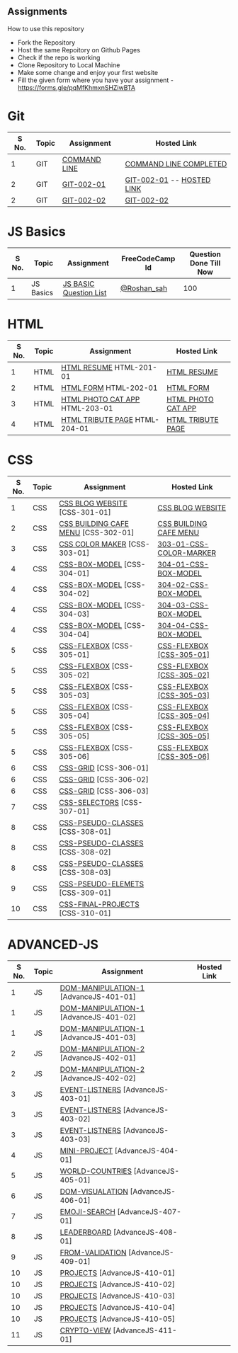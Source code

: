 ## Assignments

How to use this repository

- Fork the Repository
- Host the same Repoitory on Github Pages
- Check if the repo is working
- Clone Repository to Local Machine
- Make some change and enjoy your first website
- Fill the given form where you have your assignment - https://forms.gle/pqMfKhmxnSHZiwBTA

# Git

| S No. | Topic | Assignment                                                | Hosted Link |
| ----- | ----- | --------------------------------------------------------- | ----------- |
| 1     | GIT   | [COMMAND LINE](./0-Git/GIT-001-COMMANDLINE/ )            |    [COMMAND LINE COMPLETED](./0-Git/GIT-001-COMMANDLINE/ )      |
| 2     | GIT   | [GIT-002-01](./0-Git/GIT-002-GIT-PRACTICE/)              |      [GIT-002-01](https://github.com/roshansah1/Geekster-GIT) -- [HOSTED LINK](https://roshansah1.github.io/Geekster-GIT/second.txt)      |
| 2     | GIT   | [GIT-002-02](./0-Git/GIT-002-GIT-PRACTICE/)              |       [GIT-002-02](https://github.com/roshansah1/very-basic-resume)      |

# JS Basics

| S No. | Topic     | Assignment                                | FreeCodeCamp Id | Question Done Till Now |
| ----- | --------- | ----------------------------------------- | --------------- | --------------- |
| 1     | JS Basics | [JS BASIC Question List](./1-JS-BASICS/) |    [@Roshan_sah](https://www.freecodecamp.org/Roshan_sah)    |      100           |

# HTML

| S No. | Topic | Assignment                                              | Hosted Link |
| ----- | ----- | ------------------------------------------------------- | ----------- |
| 1     | HTML  | [HTML RESUME](./2-HTML/201-HTML-RESUME) HTML-201-01              |   [HTML RESUME](https://roshansah1.github.io/WebAssignment/2-HTML/201-HTML-RESUME/HTML-201-01/)          |
| 2     | HTML  | [HTML FORM](./2-HTML/202-HTML-FORM/)  HTML-202-01                 |    [HTML FORM](https://roshansah1.github.io/WebAssignment/2-HTML/202-HTML-FORM/HTML-202-02-Form/)         |
| 3     | HTML  | [HTML PHOTO CAT APP](./2-HTML/203-HTML-Photo-Cat-App/) HTML-203-01  |    [HTML PHOTO CAT APP](https://roshansah1.github.io/WebAssignment/2-HTML/203-HTML-Photo-Cat-App/HTML-203-01-CatApp/)        |
| 4     | HTML  | [HTML TRIBUTE PAGE](./2-HTML/204-HTML-TRIBUTE-PAGE/) HTML-204-01   |    [HTML TRIBUTE PAGE](https://roshansah1.github.io/WebAssignment/2-HTML/204-HTML-TRIBUTE-PAGE/HTML-204-02-TributePage/)         |

# CSS

| S No. | Topic | Assignment                                                               | Hosted Link |
| ----- | ----- | ------------------------------------------------------------------------ | ----------- |
| 1     | CSS   | [CSS BLOG WEBSITE](./3-CSS/301-CSS-BLOG-WEBSITE/) [CSS-301-01]               | [CSS BLOG WEBSITE](https://roshansah1.github.io/WebAssignment/3-CSS/301-CSS-BLOG-WEBSITE/CSS-301-01/)            |
| 2     | CSS   | [CSS BUILDING CAFE MENU](./3-CSS/302-CSS-Building-Cafe-Menu/)  [CSS-302-01]  |  [CSS BUILDING CAFE MENU](https://roshansah1.github.io/WebAssignment/3-CSS/302-CSS-Building-Cafe-Menu/CSS-302-01/)           |
| 3     | CSS   | [CSS COLOR MAKER](./3-CSS/303-CSS-COLOR-MARKER/)     [CSS-303-01]            |       [303-01-CSS-COLOR-MARKER](https://roshansah1.github.io/WebAssignment/3-CSS/303-CSS-COLOR-MARKER/CSS-303-01/)      |
| 4     | CSS   | [CSS-BOX-MODEL](./3-CSS/304-CSS-BOX-MODEL/)     [CSS-304-01]                 |  [304-01-CSS-BOX-MODEL](https://roshansah1.github.io/WebAssignment/3-CSS/304-CSS-BOX-MODEL/CSS-304-01/)           |
| 4     | CSS   | [CSS-BOX-MODEL](./3-CSS/304-CSS-BOX-MODEL/)     [CSS-304-02]                 |  [304-02-CSS-BOX-MODEL](https://roshansah1.github.io/WebAssignment/3-CSS/304-CSS-BOX-MODEL/CSS-304-02/)           |
| 4     | CSS   | [CSS-BOX-MODEL](./3-CSS/304-CSS-BOX-MODEL/)     [CSS-304-03]                 |    [304-03-CSS-BOX-MODEL](https://roshansah1.github.io/WebAssignment/3-CSS/304-CSS-BOX-MODEL/CSS-304-03/)         |
| 4     | CSS   | [CSS-BOX-MODEL](./3-CSS/304-CSS-BOX-MODEL/)     [CSS-304-04]                 |   [304-04-CSS-BOX-MODEL](https://roshansah1.github.io/WebAssignment/3-CSS/304-CSS-BOX-MODEL/CSS-304-04/)          |
| 5     | CSS   | [CSS-FLEXBOX](./3-CSS/305-CSS-Flexbox/)    [CSS-305-01]                      | [CSS-FLEXBOX [CSS-305-01]](https://roshansah1.github.io/WebAssignment/3-CSS/305-CSS-Flexbox/CSS-305-01/) |
| 5     | CSS   | [CSS-FLEXBOX](./3-CSS/305-CSS-Flexbox/)    [CSS-305-02]                      |     [CSS-FLEXBOX [CSS-305-02]](https://roshansah1.github.io/WebAssignment/3-CSS/305-CSS-Flexbox/CSS-305-02/)        |
| 5     | CSS   | [CSS-FLEXBOX](./3-CSS/305-CSS-Flexbox/)    [CSS-305-03]                      |    [CSS-FLEXBOX [CSS-305-03]](https://roshansah1.github.io/WebAssignment/3-CSS/305-CSS-Flexbox/CSS-305-03/)         |
| 5     | CSS   | [CSS-FLEXBOX](./3-CSS/305-CSS-Flexbox/)    [CSS-305-04]                      |    [CSS-FLEXBOX [CSS-305-04]](https://roshansah1.github.io/WebAssignment/3-CSS/305-CSS-Flexbox/CSS-305-04/)         |
| 5     | CSS   | [CSS-FLEXBOX](./3-CSS/305-CSS-Flexbox/)    [CSS-305-05]                      |    [CSS-FLEXBOX [CSS-305-05]](https://roshansah1.github.io/WebAssignment/3-CSS/305-CSS-Flexbox/CSS-305-05/)         |
| 5     | CSS   | [CSS-FLEXBOX](./3-CSS/305-CSS-Flexbox/)    [CSS-305-06]                      |      [CSS-FLEXBOX [CSS-305-06]](https://roshansah1.github.io/WebAssignment/3-CSS/305-CSS-Flexbox/CSS-305-06/)       |
| 6     | CSS   | [CSS-GRID](./3-CSS/306-CSS-Grid/)          [CSS-306-01]                      |             |
| 6     | CSS   | [CSS-GRID](./3-CSS/306-CSS-Grid/)          [CSS-306-02]                      |             |
| 6     | CSS   | [CSS-GRID](./3-CSS/306-CSS-Grid/)          [CSS-306-03]                      |             |
| 7     | CSS   | [CSS-SELECTORS](./3-CSS/307-Advance-CSS-Selectors/)    [CSS-307-01]          |             |
| 8     | CSS   | [CSS-PSEUDO-CLASSES](./3-CSS/308-CSS-Pseudo-Classes/)  [CSS-308-01]          |             |
| 8     | CSS   | [CSS-PSEUDO-CLASSES](./3-CSS/308-CSS-Pseudo-Classes/)  [CSS-308-02]          |             |
| 8     | CSS   | [CSS-PSEUDO-CLASSES](./3-CSS/308-CSS-Pseudo-Classes/)  [CSS-308-03]          |             |
| 9     | CSS   | [CSS-PSEUDO-ELEMETS](./3-CSS/309-CSS-Pseudo-Elements/) [CSS-309-01]          |             |
| 10    | CSS   | [CSS-FINAL-PROJECTS](./3-CSS/310-Final-MCT-Projects/)  [CSS-310-01]          |             |

# ADVANCED-JS

| S No. | Topic | Assignment                                                                | Hosted Link |
| ----- | ----- | ------------------------------------------------------------------------- | ----------- |
| 1     | JS    | [DOM-MANIPULATION-1](./4-Advance-JS/401-DOM-Manipulation/)  [AdvanceJS-401-01]             |             |
| 1     | JS    | [DOM-MANIPULATION-1](./4-Advance-JS/401-DOM-Manipulation/)  [AdvanceJS-401-02]             |             |
| 1     | JS    | [DOM-MANIPULATION-1](./4-Advance-JS/401-DOM-Manipulation/)  [AdvanceJS-401-03]             |             |
| 2     | JS    | [DOM-MANIPULATION-2](./4-Advance-JS/402-DOM-Manipulation/)  [AdvanceJS-402-01]             |             |
| 2     | JS    | [DOM-MANIPULATION-2](./4-Advance-JS/402-DOM-Manipulation/)  [AdvanceJS-402-02]             |             |
| 3     | JS    | [EVENT-LISTNERS](./4-Advance-JS/403-Event-Listeners/)       [AdvanceJS-403-01]           |             |
| 3     | JS    | [EVENT-LISTNERS](./4-Advance-JS/403-Event-Listeners/)       [AdvanceJS-403-02]           |             |
| 3     | JS    | [EVENT-LISTNERS](./4-Advance-JS/403-Event-Listeners/)       [AdvanceJS-403-03]           |             |
| 4     | JS    | [MINI-PROJECT](./4-Advance-JS/404-Mini-Project-Solar%20System/)   [AdvanceJS-404-01]       |             |
| 5     | JS    | [WORLD-COUNTRIES](./4-Advance-JS/405-WorldCountries-Data-Visualization/) [AdvanceJS-405-01] |             |
| 6     | JS    | [DOM-VISUALATION](./4-Advance-JS/406-Data-visualization/)     [AdvanceJS-406-01]          |             |
| 7     | JS    | [EMOJI-SEARCH](./4-Advance-JS/407-Emoji-search/)              [AdvanceJS-407-01]           |             |
| 8     | JS    | [LEADERBOARD](./4-Advance-JS/408-leaderboard/)    [AdvanceJS-408-01]                       |             |
| 9     | JS    | [FROM-VALIDATION](./4-Advance-JS/409-form-validation/)          [AdvanceJS-409-01]         |             |
| 10    | JS    | [PROJECTS](./4-Advance-JS/410-Projects/)             [AdvanceJS-410-01]                    |             |
| 10    | JS    | [PROJECTS](./4-Advance-JS/410-Projects/)             [AdvanceJS-410-02]                    |             |
| 10    | JS    | [PROJECTS](./4-Advance-JS/410-Projects/)             [AdvanceJS-410-03]                    |             |
| 10    | JS    | [PROJECTS](./4-Advance-JS/410-Projects/)             [AdvanceJS-410-04]                    |             |
| 10    | JS    | [PROJECTS](./4-Advance-JS/410-Projects/)             [AdvanceJS-410-05]                    |             |
| 11    | JS    | [CRYPTO-VIEW](./4-Advance-JS/411-crypto-view/)         [AdvanceJS-411-01]                  |             |
